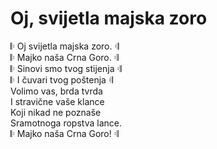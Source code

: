 # Oj, svijetla majska zoro

𝄆 Oj svijetla majska zoro. 𝄇  
𝄆 Majko naša Crna Goro. 𝄇  
𝄆 Sinovi smo tvog stijenja 𝄇  
𝄆 I čuvari tvog poštenja 𝄇  
Volimo vas, brda tvrda  
I stravične vaše klance  
Koji nikad ne poznaše  
Sramotnoga ropstva lance.  
𝄆 Majko naša Crna Goro! 𝄇
